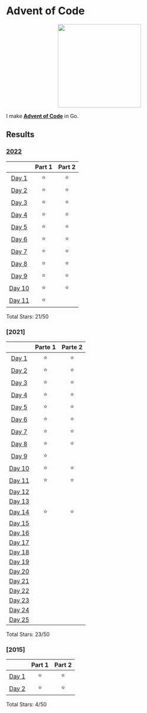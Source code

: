 # Advent of Code
<p align="center">
    <img src="https://user-images.githubusercontent.com/16360374/49324718-7954f100-f4e8-11e8-8ef6-1b701afc504f.png" width="225"/>
</p>  

I make [**Advent of Code**](http://adventofcode.com/) in Go.

## Results

### [2022](https://github.com/Alit54/AdventofCode/tree/main/2022)

|         | Part 1 | Part 2 |
| :-----: | :-----: | :-----: |
| [Day 1](https://adventofcode.com/2022/day/1)   | ⭐ | ⭐ |
| [Day 2](https://adventofcode.com/2022/day/2)   | ⭐ | ⭐ |
| [Day 3](https://adventofcode.com/2022/day/3)   | ⭐ | ⭐ |
| [Day 4](https://adventofcode.com/2022/day/4)   | ⭐ | ⭐ |
| [Day 5](https://adventofcode.com/2022/day/5)   | ⭐ | ⭐ |
| [Day 6](https://adventofcode.com/2022/day/6)   | ⭐ | ⭐ |
| [Day 7](https://adventofcode.com/2022/day/7)   | ⭐ | ⭐ |
| [Day 8](https://adventofcode.com/2022/day/8)   | ⭐ | ⭐ |
| [Day 9](https://adventofcode.com/2022/day/9)   | ⭐ | ⭐ |
| [Day 10](https://adventofcode.com/2022/day/10)   | ⭐ | ⭐ |
| [Day 11](https://adventofcode.com/2022/day/11)   | ⭐ |  |

Total Stars: 21/50 <br>

### [2021]

|         | Parte 1 | Parte 2 |
| :-----: | :-----: | :-----: |
| [Day 1](https://adventofcode.com/2021/day/1)   | ⭐ | ⭐ |
| [Day 2](https://adventofcode.com/2021/day/2)   | ⭐ | ⭐ |
| [Day 3](https://adventofcode.com/2021/day/3)   | ⭐ | ⭐ |
| [Day 4](https://adventofcode.com/2021/day/4)   | ⭐ | ⭐ |
| [Day 5](https://adventofcode.com/2021/day/5)   | ⭐ | ⭐ |
| [Day 6](https://adventofcode.com/2021/day/6)   | ⭐ | ⭐ |
| [Day 7](https://adventofcode.com/2021/day/7)   | ⭐ | ⭐ |
| [Day 8](https://adventofcode.com/2021/day/8)   | ⭐ | ⭐ |
| [Day 9](https://adventofcode.com/2021/day/9)   | ⭐ |  |
| [Day 10](https://adventofcode.com/2021/day/10) | ⭐ | ⭐ |
| [Day 11](https://adventofcode.com/2021/day/11) | ⭐ | ⭐ |
| [Day 12](https://adventofcode.com/2021/day/12) |  |  |
| [Day 13](https://adventofcode.com/2021/day/13) |  |  |
| [Day 14](https://adventofcode.com/2021/day/14) | ⭐ | ⭐ |
| [Day 15](https://adventofcode.com/2021/day/15) |  |  |
| [Day 16](https://adventofcode.com/2021/day/16) |  |  |
| [Day 17](https://adventofcode.com/2021/day/17) |  |  |
| [Day 18](https://adventofcode.com/2021/day/18) |  |  |
| [Day 19](https://adventofcode.com/2021/day/19) |  |  |
| [Day 20](https://adventofcode.com/2021/day/20) |  |  |
| [Day 21](https://adventofcode.com/2021/day/21) |  |  |
| [Day 22](https://adventofcode.com/2021/day/22) |  |  |
| [Day 23](https://adventofcode.com/2021/day/23) |  |  |
| [Day 24](https://adventofcode.com/2021/day/24) |  |  |
| [Day 25](https://adventofcode.com/2021/day/25) |  |  |

Total Stars: 23/50 <br>

### [2015]
|         | Part 1 | Part 2 |
| :-----: | :-----: | :-----: |
| [Day 1](https://adventofcode.com/2015/day/1)     | ⭐ | ⭐ |
| [Day 2](https://adventofcode.com/2015/day/2)     | ⭐ | ⭐ |

Total Stars: 4/50
